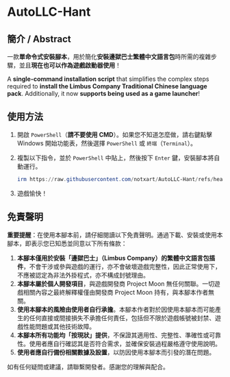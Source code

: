 # AutoLLC-Hant

## 簡介 / Abstract

一款**單命令式安裝腳本**，用於簡化**安裝邊獄巴士繁體中文語言包**時所需的複雜步驟，並且**現在也可以作為遊戲啟動器使用**！

A **single-command installation script** that simplifies the complex steps required to **install the Limbus Company Traditional Chinese language pack**. Additionally, it now **supports being used as a game launcher**!

## 使用方法

1. 開啟 `PowerShell`（**請不要使用 CMD**）。如果您不知道怎麼做，請右鍵點擊 Windows 開始功能表，然後選擇 `PowerShell` 或 `終端`（`Terminal`）。
2. 複製以下指令，並於 `PowerShell` 中貼上，然後按下 `Enter` 鍵，安裝腳本將自動運行。

     ```PowerShell
     irm https://raw.githubusercontent.com/notxart/AutoLLC-Hant/refs/heads/main/limbus-hant.ps1 | iex
     ```

3. 遊戲愉快！

## 免責聲明

**重要提醒**：在使用本腳本前，請仔細閱讀以下免責聲明。通過下載、安裝或使用本腳本，即表示您已知悉並同意以下所有條款：

1. **本腳本僅用於安裝「邊獄巴士」（Limbus Company）的繁體中文語言包插件**，不會干涉或參與遊戲的運行，亦不會破壞遊戲完整性，因此正常使用下，不應被認定為非法外掛程式，亦不構成封號理由。
2. **本腳本屬於個人開發項目**，與遊戲開發商 Project Moon 無任何關聯。一切遊戲相關內容之最終解釋權僅由開發商 Project Moon 持有，與本腳本作者無關。
3. **使用本腳本的風險由使用者自行承擔**。本腳本作者對於因使用本腳本而可能產生的任何直接或間接損失不承擔任何責任，包括但不限於遊戲帳號被封禁、遊戲性能問題或其他技術故障。
4. **本腳本所有功能均「按現狀」提供**，不保證其適用性、完整性、準確性或可靠性。使用者應自行確認其是否符合需求，並確保安裝過程嚴格遵守使用說明。
5. **使用者應自行備份相關數據及設置**，以防因使用本腳本而引發的潛在問題。

如有任何疑問或建議，請聯繫開發者。感謝您的理解與配合。
